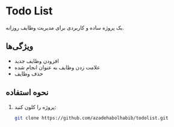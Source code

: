 # Todo List

یک پروژه ساده و کاربردی برای مدیریت وظایف روزانه.

## ویژگی‌ها
- افزودن وظایف جدید
- علامت زدن وظایف به عنوان انجام شده
- حذف وظایف

## نحوه استفاده
1. پروژه را کلون کنید:
   ```bash
   git clone https://github.com/azadehabolhabib/todolist.git
